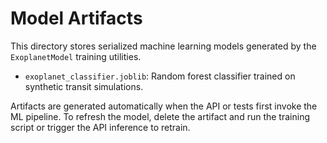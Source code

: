 # Model Artifacts

This directory stores serialized machine learning models generated by the `ExoplanetModel` training utilities.

- `exoplanet_classifier.joblib`: Random forest classifier trained on synthetic transit simulations.

Artifacts are generated automatically when the API or tests first invoke the ML pipeline. To refresh the model, delete the artifact and run the training script or trigger the API inference to retrain.
